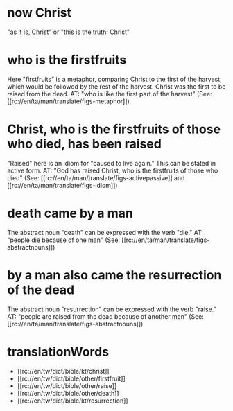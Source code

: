 # now Christ

"as it is, Christ" or "this is the truth: Christ"

# who is the firstfruits

Here "firstfruits" is a metaphor, comparing Christ to the first of the harvest, which would be followed by the rest of the harvest. Christ was the first to be raised from the dead. AT: "who is like the first part of the harvest"  (See: [[rc://en/ta/man/translate/figs-metaphor]])

# Christ, who is the firstfruits of those who died, has been raised

"Raised" here is an idiom for "caused to live again." This can be stated in active form. AT: "God has raised Christ, who is the firstfruits of those who died" (See: [[rc://en/ta/man/translate/figs-activepassive]] and [[rc://en/ta/man/translate/figs-idiom]])

# death came by a man
The abstract noun "death" can be expressed with the verb "die." AT: "people die because of one man" (See: [[rc://en/ta/man/translate/figs-abstractnouns]])

# by a man also came the resurrection of the dead
The abstract noun "resurrection" can be expressed with the verb "raise." AT: "people are raised from the dead because of another man" (See: [[rc://en/ta/man/translate/figs-abstractnouns]])
# translationWords

* [[rc://en/tw/dict/bible/kt/christ]]
* [[rc://en/tw/dict/bible/other/firstfruit]]
* [[rc://en/tw/dict/bible/other/raise]]
* [[rc://en/tw/dict/bible/other/death]]
* [[rc://en/tw/dict/bible/kt/resurrection]]